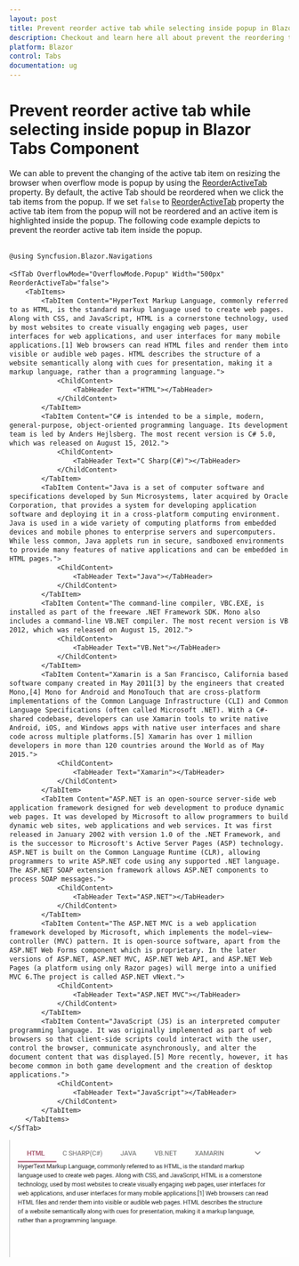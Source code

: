 ```yaml
---
layout: post
title: Prevent reorder active tab while selecting inside popup in Blazor Tabs Component | Syncfusion
description: Checkout and learn here all about prevent the reordering the tab items when browser resize and popup item click in Syncfusion Blazor Tabs component and much more.
platform: Blazor
control: Tabs
documentation: ug
---
```


# Prevent reorder active tab while selecting inside popup in Blazor Tabs Component

We can able to prevent the changing of the active tab item on resizing the browser when overflow mode is popup by using the [ReorderActiveTab](https://help.syncfusion.com/cr/blazor/Syncfusion.Blazor.Navigations.SfTab.html#Syncfusion_Blazor_Navigations_SfTab_ReorderActiveTab) property. By default, the active Tab should be reordered when we click the tab items from the popup. If we set `false` to [ReorderActiveTab](https://help.syncfusion.com/cr/blazor/Syncfusion.Blazor.Navigations.SfTab.html#Syncfusion_Blazor_Navigations_SfTab_ReorderActiveTab) property the active tab item from the popup will not be reordered and an active item is highlighted inside the popup. The following code example depicts to prevent the reorder active tab item inside the popup.

```cshtml

@using Syncfusion.Blazor.Navigations

<SfTab OverflowMode="OverflowMode.Popup" Width="500px" ReorderActiveTab="false">
    <TabItems>
        <TabItem Content="HyperText Markup Language, commonly referred to as HTML, is the standard markup language used to create web pages. Along with CSS, and JavaScript, HTML is a cornerstone technology, used by most websites to create visually engaging web pages, user interfaces for web applications, and user interfaces for many mobile applications.[1] Web browsers can read HTML files and render them into visible or audible web pages. HTML describes the structure of a website semantically along with cues for presentation, making it a markup language, rather than a programming language.">
            <ChildContent>
                <TabHeader Text="HTML"></TabHeader>
            </ChildContent>
        </TabItem>
        <TabItem Content="C# is intended to be a simple, modern, general-purpose, object-oriented programming language. Its development team is led by Anders Hejlsberg. The most recent version is C# 5.0, which was released on August 15, 2012.">
            <ChildContent>
                <TabHeader Text="C Sharp(C#)"></TabHeader>
            </ChildContent>
        </TabItem>
        <TabItem Content="Java is a set of computer software and specifications developed by Sun Microsystems, later acquired by Oracle Corporation, that provides a system for developing application software and deploying it in a cross-platform computing environment. Java is used in a wide variety of computing platforms from embedded devices and mobile phones to enterprise servers and supercomputers. While less common, Java applets run in secure, sandboxed environments to provide many features of native applications and can be embedded in HTML pages.">
            <ChildContent>
                <TabHeader Text="Java"></TabHeader>
            </ChildContent>
        </TabItem>
        <TabItem Content="The command-line compiler, VBC.EXE, is installed as part of the freeware .NET Framework SDK. Mono also includes a command-line VB.NET compiler. The most recent version is VB 2012, which was released on August 15, 2012.">
            <ChildContent>
                <TabHeader Text="VB.Net"></TabHeader>
            </ChildContent>
        </TabItem>
        <TabItem Content="Xamarin is a San Francisco, California based software company created in May 2011[3] by the engineers that created Mono,[4] Mono for Android and MonoTouch that are cross-platform implementations of the Common Language Infrastructure (CLI) and Common Language Specifications (often called Microsoft .NET). With a C#-shared codebase, developers can use Xamarin tools to write native Android, iOS, and Windows apps with native user interfaces and share code across multiple platforms.[5] Xamarin has over 1 million developers in more than 120 countries around the World as of May 2015.">
            <ChildContent>
                <TabHeader Text="Xamarin"></TabHeader>
            </ChildContent>
        </TabItem>
        <TabItem Content="ASP.NET is an open-source server-side web application framework designed for web development to produce dynamic web pages. It was developed by Microsoft to allow programmers to build dynamic web sites, web applications and web services. It was first released in January 2002 with version 1.0 of the .NET Framework, and is the successor to Microsoft's Active Server Pages (ASP) technology. ASP.NET is built on the Common Language Runtime (CLR), allowing programmers to write ASP.NET code using any supported .NET language. The ASP.NET SOAP extension framework allows ASP.NET components to process SOAP messages.">
            <ChildContent>
                <TabHeader Text="ASP.NET"></TabHeader>
            </ChildContent>
        </TabItem>
        <TabItem Content="The ASP.NET MVC is a web application framework developed by Microsoft, which implements the model–view–controller (MVC) pattern. It is open-source software, apart from the ASP.NET Web Forms component which is proprietary. In the later versions of ASP.NET, ASP.NET MVC, ASP.NET Web API, and ASP.NET Web Pages (a platform using only Razor pages) will merge into a unified MVC 6.The project is called ASP.NET vNext.">
            <ChildContent>
                <TabHeader Text="ASP.NET MVC"></TabHeader>
            </ChildContent>
        </TabItem>
        <TabItem Content="JavaScript (JS) is an interpreted computer programming language. It was originally implemented as part of web browsers so that client-side scripts could interact with the user, control the browser, communicate asynchronously, and alter the document content that was displayed.[5] More recently, however, it has become common in both game development and the creation of desktop applications.">
            <ChildContent>
                <TabHeader Text="JavaScript"></TabHeader>
            </ChildContent>
        </TabItem>
    </TabItems>
</SfTab>

```

![Prevent reorder active tab while selecting inside popup in Blazor Tabs](../images/blazor-tabs-ReorderActiveTab.gif)
